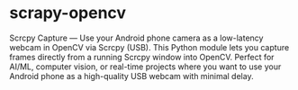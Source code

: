 # scrapy-opencv
Scrcpy Capture — Use your Android phone camera as a low-latency webcam in OpenCV via Scrcpy (USB).  This Python module lets you capture frames directly from a running Scrcpy window into OpenCV. Perfect for AI/ML, computer vision, or real-time projects where you want to use your Android phone as a high-quality USB webcam with minimal delay.
